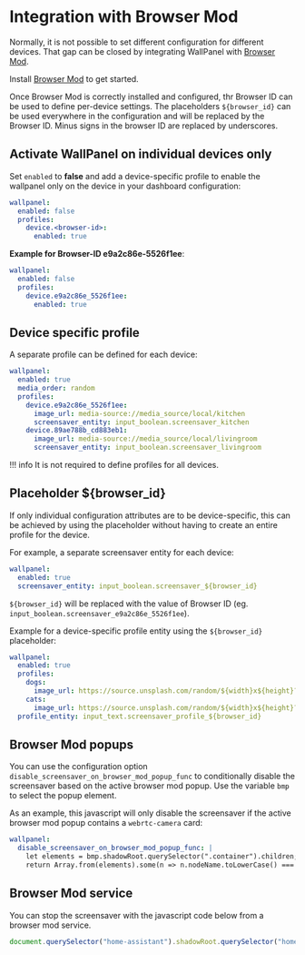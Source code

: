 # Integration with Browser Mod
Normally, it is not possible to set different configuration for different devices.
That gap can be closed by integrating WallPanel with [Browser Mod](https://github.com/thomasloven/hass-browser_mod).

Install [Browser Mod](https://github.com/thomasloven/hass-browser_mod) to get started.

Once Browser Mod is correctly installed and configured, thr Browser ID can be used to define per-device settings.
The placeholders `${browser_id}` can be used everywhere in the configuration and will be replaced by the Browser ID.
Minus signs in the browser ID are replaced by underscores.

## Activate WallPanel on individual devices only

Set `enabled` to **false** and add a device-specific profile to enable the wallpanel only on the device in your dashboard configuration:

```yaml
wallpanel:
  enabled: false
  profiles:
    device.<browser-id>:
      enabled: true
```

**Example for Browser-ID e9a2c86e-5526f1ee**:
```yaml
wallpanel:
  enabled: false
  profiles:
    device.e9a2c86e_5526f1ee:
      enabled: true
```

## Device specific profile
A separate profile can be defined for each device:

```yaml
wallpanel:
  enabled: true
  media_order: random
  profiles:
    device.e9a2c86e_5526f1ee:
      image_url: media-source://media_source/local/kitchen
      screensaver_entity: input_boolean.screensaver_kitchen
    device.89ae788b_cd883eb1:
      image_url: media-source://media_source/local/livingroom
      screensaver_entity: input_boolean.screensaver_livingroom
```

!!! info
    It is not required to define profiles for all devices.

## Placeholder ${browser_id}
If only individual configuration attributes are to be device-specific,
this can be achieved by using the placeholder without having to create an entire profile for the device.

For example, a separate screensaver entity for each device:

```yaml
wallpanel:
  enabled: true
  screensaver_entity: input_boolean.screensaver_${browser_id}
```

`${browser_id}` will be replaced with the value of Browser ID (eg. `input_boolean.screensaver_e9a2c86e_5526f1ee`).


Example for a device-specific profile entity using the `${browser_id}` placeholder:

```yaml
wallpanel:
  enabled: true
  profiles:
    dogs:
      image_url: https://source.unsplash.com/random/${width}x${height}?dogs&sig=${timestamp}
    cats:
      image_url: https://source.unsplash.com/random/${width}x${height}?cats&sig=${timestamp}
  profile_entity: input_text.screensaver_profile_${browser_id}
```

## Browser Mod popups

You can use the configuration option `disable_screensaver_on_browser_mod_popup_func` to conditionally disable the screensaver based on the active browser mod popup. Use the variable `bmp` to select the popup element.

As an example, this javascript will only disable the screensaver if the active browser mod popup contains a `webrtc-camera` card:

```yaml
wallpanel:
  disable_screensaver_on_browser_mod_popup_func: |
    let elements = bmp.shadowRoot.querySelector(".container").children;
    return Array.from(elements).some(n => n.nodeName.toLowerCase() === "webrtc-camera");
```

## Browser Mod service
You can stop the screensaver with the javascript code below from a browser mod service.

```javascript
document.querySelector("home-assistant").shadowRoot.querySelector("home-assistant-main").shadowRoot.querySelector("wallpanel-view").stopScreensaver();
```
